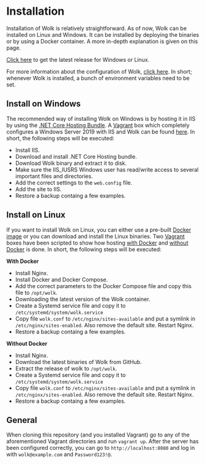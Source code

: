 # Installation

Installation of Wolk is relatively straightforward. As of now, Wolk can be installed on Linux and Windows. It can be installed by deploying the binaries or by using a Docker container. A more in-depth explanation is given on this page.

[Click here](https://github.com/dukeofharen/wolk/releases/latest) to get the latest release for Windows or Linux.

For more information about the configuration of Wolk, [click here](configuration.md). In short; whenever Wolk is installed, a bunch of environment variables need to be set.

## Install on Windows

The recommended way of installing Wolk on Windows is by hosting it in IIS by using the [.NET Core Hosting Bundle](https://dotnet.microsoft.com/download/dotnet-core/current/runtime). A [Vagrant](https://www.vagrantup.com/) box which completely configures a Windows Server 2019 with IIS and Wolk can be found [here](https://github.com/dukeofharen/wolk/tree/master/samples/install/windows). In short, the following steps will be executed:

- Install IIS.
- Download and install .NET Core Hosting bundle.
- Download Wolk binary and extract it to disk.
- Make sure the IIS_IUSRS Windows user has read/write access to several important files and directories.
- Add the correct settings to the `web.config` file.
- Add the site to IIS.
- Restore a backup containg a few examples.

## Install on Linux

If you want to install Wolk on Linux, you can either use a pre-built [Docker image](https://hub.docker.com/r/dukeofharen/wolk) or you can download and install the Linux binaries. Two [Vagrant](https://www.vagrantup.com/) boxes have been scripted to show how hosting [with Docker](https://github.com/dukeofharen/wolk/tree/fmaster/samples/install/linux-with-docker) and [without Docker](https://github.com/dukeofharen/wolk/tree/master/samples/install/linux-without-docker) is done. In short, the following steps will be executed:

**With Docker**

- Install Nginx.
- Install Docker and Docker Compose.
- Add the correct parameters to the Docker Compose file and copy this file to `/opt/wolk`.
- Downloading the latest version of the Wolk container.
- Create a Systemd service file and copy it to `/etc/systemd/system/wolk.service`
- Copy file `wolk.conf` to `/etc/nginx/sites-available` and put a symlink in `/etc/nginx/sites-enabled`. Also remove the default site. Restart Nginx.
- Restore a backup containg a few examples.

**Without Docker**

- Install Nginx.
- Download the latest binaries of Wolk from GitHub.
- Extract the release of wolk to `/opt/wolk`.
- Create a Systemd service file and copy it to `/etc/systemd/system/wolk.service`
- Copy file `wolk.conf` to `/etc/nginx/sites-available` and put a symlink in `/etc/nginx/sites-enabled`. Also remove the default site. Restart Nginx.
- Restore a backup containg a few examples.

## General

When cloning this repository (and you installed Vagrant) go to any of the aforementioned Vagrant directories and run `vagrant up`. After the server has been configured correctly, you can go to `http://localhost:8080` and log in with `wolk@example.com` and `Password123!@`.